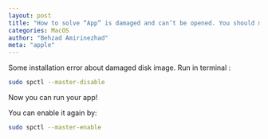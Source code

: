 ```yaml
---
layout: post
title: "How to solve “App” is damaged and can’t be opened. You should move it to the Trash?"
categories: MacOS
author: "Behzad Amirinezhad"
meta: "apple"
---
```


Some installation error about damaged disk image. Run in terminal :
```bash
sudo spctl --master-disable
```
Now you can run your app!

You can enable it again by:
```bash
sudo spctl --master-enable
```
